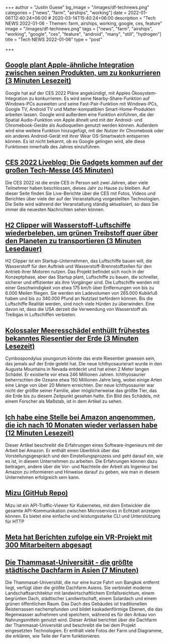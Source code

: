 +++
author = "Justin Guese"
bg_image = "/images/df-technews.png"
categories = ["news", "farm", "airships", "working"]
date = 2022-01-06T12:40:24+06:00 # 2020-03-14T15:40:24+06:00
description = "Tech NEWS 2022-01-06 - Themen: farm, airships, working, google, ces, feature"
image = "/images/df-technews.png"
tags = ["news", "farm", "airships", "working", "google", "ces", "feature", "android", "many", "still", "hydrogen"]
title = "Tech NEWS 2022-01-06"
type = "post"

+++

## [Google plant Apple-ähnliche Integration zwischen seinen Produkten, um zu konkurrieren (3 Minuten Lesezeit)](https://9to5mac.com/2022/01/05/google-apple-integration-android/)

 Google hat auf der CES 2022 Pläne angekündigt, mit Apples Ökosystem-Integration zu konkurrieren. Es wird seine Nearby-Share-Funktion auf Windows-PCs ausweiten und seine Fast-Pair-Funktion mit Windows-PCs, Google TV, Android TV und Matter-kompatiblen Smart-Home-Produkten arbeiten lassen. Google wird außerdem eine Funktion einführen, die der Spatial Audio-Funktion von Apple ähnelt und mit der Android- und Chromebook-Geräte als Audioquellen genutzt werden können. Außerdem wird eine weitere Funktion hinzugefügt, mit der Nutzer ihr Chromebook oder ein anderes Android-Gerät mit ihrer Wear OS-Smartwatch entsperren können. Es ist nicht bekannt, ob es Google gelingen wird, alle diese Funktionen innerhalb des Jahres einzuführen.

## [CES 2022 Liveblog: Die Gadgets kommen auf der großen Tech-Messe (45 Minuten)](https://www.wired.com/story/ces-2022-liveblog/)

 Die CES 2022 ist die erste CES in Person seit zwei Jahren, aber viele Teilnehmer haben beschlossen, dieses Jahr zu Hause zu bleiben. Auf dieser Seite finden Sie Live-Berichte über die CES mit Fotos, Videos und Berichten über viele der auf der Veranstaltung vorgestellten Technologien. Die Seite wird während der Veranstaltung ständig aktualisiert, so dass Sie immer die neuesten Nachrichten sehen können.

## [H2 Clipper will Wasserstoff-Luftschiffe wiederbeleben, um grünen Treibstoff quer über den Planeten zu transportieren (3 Minuten Lesedauer)](https://singularityhub.com/2022/01/03/h2-clipper-will-resurrect-hydrogen-airships-to-haul-green-fuel-across-the-planet/)

 H2 Clipper ist ein Startup-Unternehmen, das Luftschiffe bauen will, die Wasserstoff für den Auftrieb und Wasserstoff-Brennstoffzellen für den Antrieb ihrer Motoren nutzen. Das Projekt befindet sich noch in der Konzeptphase, aber das Startup plant, Luftschiffe zu bauen, die schneller, sicherer und effizienter als ihre Vorgänger sind. Die Luftschiffe werden mit einer Geschwindigkeit von etwa 175 km/h über Entfernungen von bis zu 6.000 Meilen fliegen. Sie werden ein Ladevolumen von 265.000 Kubikfuß haben und bis zu 340.000 Pfund an Nutzlast befördern können. Bis die Luftschiffe Realität werden, sind noch viele Hürden zu überwinden. Eine davon ist, dass die USA derzeit die Verwendung von Wasserstoff als Treibgas in Luftschiffen verbieten.

## [Kolossaler Meeresschädel enthüllt frühestes bekanntes Riesentier der Erde (3 Minuten Lesezeit)](https://newatlas.com/biology/ichthyosaur-earth-earliest-giant-animal/)

 Cymbospondylus youngorum könnte das erste Riesentier gewesen sein, das jemals auf der Erde gelebt hat. Die neue Ichthyosaurierart wurde in den Augusta Mountains in Nevada entdeckt und hat einen 2 Meter langen Schädel. Er existierte vor etwa 246 Millionen Jahren. Ichthyosaurier beherrschten die Ozeane etwa 150 Millionen Jahre lang, wobei einige Arten eine Länge von über 20 Metern erreichten. Der neue Ichthyosaurier war nicht der größte seiner Familie, aber möglicherweise das größte Tier, das die Erde bis zu diesem Zeitpunkt gesehen hatte. Ein Bild des Schädels, mit einem Forscher als Maßstab, ist in dem Artikel zu sehen.

## [Ich habe eine Stelle bei Amazon angenommen, die ich nach 10 Monaten wieder verlassen habe (12 Minuten Lesezeit)](https://benadam.me/thoughts/my-experience-at-amazon/)

 Dieser Artikel beschreibt die Erfahrungen eines Software-Ingenieurs mit der Arbeit bei Amazon. Er enthält einen Überblick über das Vorstellungsgespräch und den Einstellungsprozess und geht darauf ein, wie es ist, in diesem Unternehmen zu arbeiten. Die Erfahrungen können dazu beitragen, andere über die Vor- und Nachteile der Arbeit als Ingenieur bei Amazon zu informieren und Hinweise darauf zu geben, wie man in diesem Unternehmen erfolgreich sein kann.

## [Mizu (GitHub Repo)](https://github.com/up9inc/mizu)

 Mizu ist ein API-Traffic-Viewer für Kubernetes, mit dem Entwickler die gesamte API-Kommunikation zwischen Microservices in Echtzeit anzeigen können. Es bietet eine einfache und leistungsstarke CLI und Unterstützung für HTTP

## [Meta hat Berichten zufolge ein VR-Projekt mit 300 Mitarbeitern abgesagt](https://www.theverge.com/2022/1/5/22868388/meta-xros-vr-ar-os-development-canceled?scrolla=5eb6d68b7fedc32c19ef33b4)

 

## [Die Thammasat-Universität - die größte städtische Dachfarm in Asien (7 Minuten)](https://worldlandscapearchitect.com/thammasat-university-the-largest-urban-rooftop-farm-in-asia/)

 Die Thammasat-Universität, die nur eine kurze Fahrt von Bangkok entfernt liegt, verfügt über die größte Dachfarm Asiens. Sie verbindet moderne Landschaftsarchitektur mit landwirtschaftlichem Einfallsreichtum, einem begrünten Dach, städtischer Landwirtschaft, einem Solardach und einem grünen öffentlichen Raum. Das Dach des Gebäudes ist traditionellen Reisterrassen nachempfunden und bildet kaskadenförmige Ebenen, die das Regenwasser aufnehmen und speichern, während es für den Anbau von Nahrungsmitteln genutzt wird. Dieser Artikel berichtet über die Dachfarm der Thammasat-Universität und beschreibt die bei dem Projekt eingesetzten Technologien. Er enthält viele Fotos der Farm und Diagramme, die erklären, wie Teile der Farm funktionieren.

